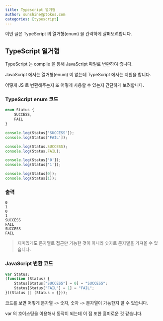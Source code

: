 ```yaml
---
title: Typescript 열거형
author: sunshine@ptokos.com
categories: [typescript]
---
```


이번 글은 TypeScript 의 열거형(enum) 을 간략하게 살펴보려합니다.

## TypeScript 열거형
TypeScript 는 compile 을 통해 JavaScript 파일로 변환하여 줍니다.

JavaScript 에서는 열거형(enum) 이 없는데 TypeScript 에서는 지원을 합니다.

어떻게 JS 로 변환해주는지 또 어떻게 사용할 수 있는지 간단하게 보려합니다.
### TypeScript enum 코드
```typescript
enum Status {
    SUCCESS,
    FAIL
}

console.log(Status['SUCCESS']);
console.log(Status['FAIL']);

console.log(Status.SUCCESS);
console.log(Status.FAIL);

console.log(Status['0']);
console.log(Status['1']);

console.log(Status[0]);
console.log(Status[1]);
```

### 출력
```
0
1
0
1
SUCCESS
FAIL
SUCCESS
FAIL
```

>재미있게도 문자열로 접근만 가능한 것이 아니라 숫자로 문자열을 가져올 수 있습니다.


### JavaScript 변환 코드
```javascript
var Status;
(function (Status) {
    Status[Status["SUCCESS"] = 0] = "SUCCESS";
    Status[Status["FAIL"] = 1] = "FAIL";
})(Status || (Status = {}));
```

코드를 보면 어떻게 문자열 -> 숫자, 숫자 -> 문자열이 가능한지 알 수 있습니다.

var 의 호이스팅을 이용해서 동작이 되는데 이 점 또한 흥미로운 것 같습니다.
